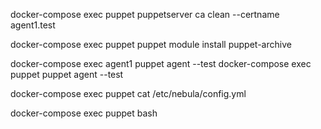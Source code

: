 docker-compose exec puppet puppetserver ca clean --certname agent1.test

docker-compose exec puppet puppet module install puppet-archive


docker-compose exec agent1 puppet agent --test
docker-compose exec puppet puppet agent --test


docker-compose exec puppet cat /etc/nebula/config.yml

docker-compose exec puppet bash